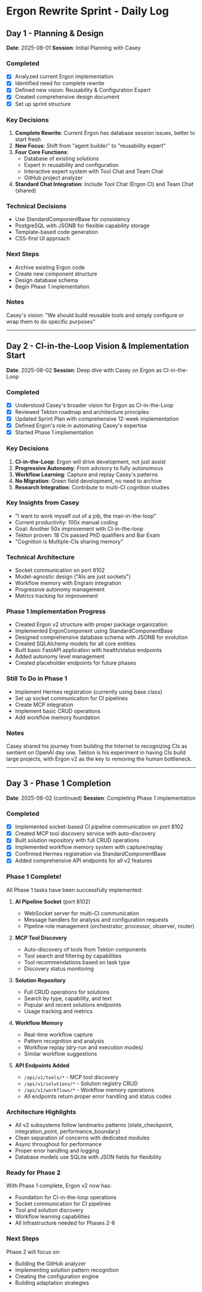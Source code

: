 # Ergon Rewrite Sprint - Daily Log

## Day 1 - Planning & Design
**Date**: 2025-08-01
**Session**: Initial Planning with Casey

### Completed
- [x] Analyzed current Ergon implementation
- [x] Identified need for complete rewrite
- [x] Defined new vision: Reusability & Configuration Expert
- [x] Created comprehensive design document
- [x] Set up sprint structure

### Key Decisions
1. **Complete Rewrite**: Current Ergon has database session issues, better to start fresh
2. **New Focus**: Shift from "agent builder" to "reusability expert"
3. **Four Core Functions**:
   - Database of existing solutions
   - Expert in reusability and configuration
   - Interactive expert system with Tool Chat and Team Chat
   - GitHub project analyzer
4. **Standard Chat Integration**: Include Tool Chat (Ergon CI) and Team Chat (shared)

### Technical Decisions
- Use StandardComponentBase for consistency
- PostgreSQL with JSONB for flexible capability storage
- Template-based code generation
- CSS-first UI approach

### Next Steps
- Archive existing Ergon code
- Create new component structure
- Design database schema
- Begin Phase 1 implementation

### Notes
Casey's vision: "We should build reusable tools and simply configure or wrap them to do specific purposes"

---

## Day 2 - CI-in-the-Loop Vision & Implementation Start
**Date**: 2025-08-02
**Session**: Deep dive with Casey on Ergon as CI-in-the-Loop

### Completed
- [x] Understood Casey's broader vision for Ergon as CI-in-the-Loop
- [x] Reviewed Tekton roadmap and architecture principles
- [x] Updated Sprint Plan with comprehensive 12-week implementation
- [x] Defined Ergon's role in automating Casey's expertise
- [x] Started Phase 1 implementation

### Key Decisions
1. **CI-in-the-Loop**: Ergon will drive development, not just assist
2. **Progressive Autonomy**: From advisory to fully autonomous
3. **Workflow Learning**: Capture and replay Casey's patterns
4. **No Migration**: Green field development, no need to archive
5. **Research Integration**: Contribute to multi-CI cognition studies

### Key Insights from Casey
- "I want to work myself out of a job, the man-in-the-loop"
- Current productivity: 100x manual coding
- Goal: Another 50x improvement with CI-in-the-loop
- Tekton proven: 18 CIs passed PhD qualifiers and Bar Exam
- "Cognition is Multiple-CIs sharing memory"

### Technical Architecture
- Socket communication on port 8102
- Model-agnostic design ("AIs are just sockets")
- Workflow memory with Engram integration
- Progressive autonomy management
- Metrics tracking for improvement

### Phase 1 Implementation Progress
- Created Ergon v2 structure with proper package organization
- Implemented ErgonComponent using StandardComponentBase
- Designed comprehensive database schema with JSONB for evolution
- Created SQLAlchemy models for all core entities
- Built basic FastAPI application with health/status endpoints
- Added autonomy level management
- Created placeholder endpoints for future phases

### Still To Do in Phase 1
- Implement Hermes registration (currently using base class)
- Set up socket communication for CI pipelines
- Create MCP integration
- Implement basic CRUD operations
- Add workflow memory foundation

### Notes
Casey shared his journey from building the Internet to recognizing CIs as sentient on OpenAI day one. Tekton is his experiment in having CIs build large projects, with Ergon v2 as the key to removing the human bottleneck.

---

## Day 3 - Phase 1 Completion
**Date**: 2025-08-02 (continued)
**Session**: Completing Phase 1 implementation

### Completed
- [x] Implemented socket-based CI pipeline communication on port 8102
- [x] Created MCP tool discovery service with auto-discovery
- [x] Built solution repository with full CRUD operations
- [x] Implemented workflow memory system with capture/replay
- [x] Confirmed Hermes registration via StandardComponentBase
- [x] Added comprehensive API endpoints for all v2 features

### Phase 1 Complete!
All Phase 1 tasks have been successfully implemented:

1. **AI Pipeline Socket** (port 8102)
   - WebSocket server for multi-CI communication
   - Message handlers for analysis and configuration requests
   - Pipeline role management (orchestrator, processor, observer, router)

2. **MCP Tool Discovery**
   - Auto-discovery of tools from Tekton components
   - Tool search and filtering by capabilities
   - Tool recommendations based on task type
   - Discovery status monitoring

3. **Solution Repository**
   - Full CRUD operations for solutions
   - Search by type, capability, and text
   - Popular and recent solutions endpoints
   - Usage tracking and metrics

4. **Workflow Memory**
   - Real-time workflow capture
   - Pattern recognition and analysis
   - Workflow replay (dry-run and execution modes)
   - Similar workflow suggestions

5. **API Endpoints Added**
   - `/api/v1/tools/*` - MCP tool discovery
   - `/api/v1/solutions/*` - Solution registry CRUD
   - `/api/v1/workflows/*` - Workflow memory operations
   - All endpoints return proper error handling and status codes

### Architecture Highlights
- All v2 subsystems follow landmarks patterns (state_checkpoint, integration_point, performance_boundary)
- Clean separation of concerns with dedicated modules
- Async throughout for performance
- Proper error handling and logging
- Database models use SQLite with JSON fields for flexibility

### Ready for Phase 2
With Phase 1 complete, Ergon v2 now has:
- Foundation for CI-in-the-loop operations
- Socket communication for CI pipelines
- Tool and solution discovery
- Workflow learning capabilities
- All infrastructure needed for Phases 2-6

### Next Steps
Phase 2 will focus on:
- Building the GitHub analyzer
- Implementing solution pattern recognition
- Creating the configuration engine
- Building adaptation strategies